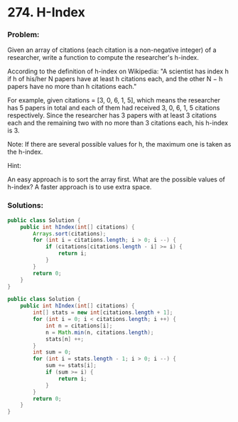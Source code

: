 # 274. H-Index

### Problem:

Given an array of citations (each citation is a non-negative integer) of a researcher, write a function to compute the researcher's h-index.

According to the definition of h-index on Wikipedia: "A scientist has index h if h of his/her N papers have at least h citations each, and the other N − h papers have no more than h citations each."

For example, given citations = [3, 0, 6, 1, 5], which means the researcher has 5 papers in total and each of them had received 3, 0, 6, 1, 5 citations respectively. Since the researcher has 3 papers with at least 3 citations each and the remaining two with no more than 3 citations each, his h-index is 3.

Note: If there are several possible values for h, the maximum one is taken as the h-index.

Hint:

An easy approach is to sort the array first.
What are the possible values of h-index?
A faster approach is to use extra space.

### Solutions:

```java
public class Solution {
    public int hIndex(int[] citations) {
        Arrays.sort(citations);
        for (int i = citations.length; i > 0; i --) {
            if (citations[citations.length - i] >= i) {
                return i;
            }
        }
        return 0;
    }
}
```

```java
public class Solution {
    public int hIndex(int[] citations) {
        int[] stats = new int[citations.length + 1];
        for (int i = 0; i < citations.length; i ++) {
            int n = citations[i];
            n = Math.min(n, citations.length);
            stats[n] ++;
        }
        int sum = 0;
        for (int i = stats.length - 1; i > 0; i --) {
            sum += stats[i];
            if (sum >= i) {
                return i;
            }
        }
        return 0;
    }
}
```

```java

```